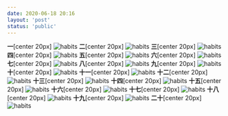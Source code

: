 ```yaml
---
date: 2020-06-18 20:16
layout: 'post'
status: 'public'
---
```


**一**[center 20px]
![habits](https://github.com/behalcyon/cited_img/raw/master/IMG_1895.JPG)
**二**[center 20px]
![habits](https://github.com/behalcyon/cited_img/raw/master/IMG_1896.JPG)
**三**[center 20px]
![habits](https://github.com/behalcyon/cited_img/raw/master/IMG_189.JPG)
**四**[center 20px]
![habits](https://github.com/behalcyon/cited_img/raw/master/IMG_1895.JPG)
**五**[center 20px]
![habits](https://github.com/behalcyon/cited_img/raw/master/IMG_1895.JPG)
**六**[center 20px]
![habits](https://github.com/behalcyon/cited_img/raw/master/IMG_1895.JPG)
**七**[center 20px]
![habits](https://github.com/behalcyon/cited_img/raw/master/IMG_1895.JPG)
**八**[center 20px]
![habits](https://github.com/behalcyon/cited_img/raw/master/IMG_1895.JPG)
**九**[center 20px]
![habits](https://github.com/behalcyon/cited_img/raw/master/IMG_1895.JPG)
**十**[center 20px]
![habits](https://github.com/behalcyon/cited_img/raw/master/IMG_1895.JPG)
**十一**[center 20px]
![habits](https://github.com/behalcyon/cited_img/raw/master/IMG_1895.JPG)
**十二**[center 20px]
![habits](https://github.com/behalcyon/cited_img/raw/master/IMG_1895.JPG)
**十三**[center 20px]
![habits](https://github.com/behalcyon/cited_img/raw/master/IMG_1895.JPG)
**十四**[center 20px]
![habits](https://github.com/behalcyon/cited_img/raw/master/IMG_1895.JPG)
**十五**[center 20px]
![habits](https://github.com/behalcyon/cited_img/raw/master/IMG_1895.JPG)
**十六**[center 20px]
![habits](https://github.com/behalcyon/cited_img/raw/master/IMG_1895.JPG)
**十七**[center 20px]
![habits](https://github.com/behalcyon/cited_img/raw/master/IMG_1895.JPG)
**十八**[center 20px]
![habits](https://github.com/behalcyon/cited_img/raw/master/IMG_1895.JPG)
**十九**[center 20px]
![habits](https://github.com/behalcyon/cited_img/raw/master/IMG_1895.JPG)
**二十**[center 20px]
![habits](https://github.com/behalcyon/cited_img/raw/master/IMG_1895.JPG)

